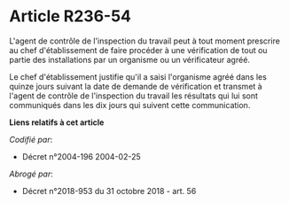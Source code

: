 # Article R236-54

L'agent de contrôle de l'inspection du travail peut à tout moment prescrire au chef d'établissement de faire procéder à une
vérification de tout ou partie des installations par un organisme ou un vérificateur agréé.

Le chef d'établissement justifie qu'il a saisi l'organisme agréé dans les quinze jours suivant la date de demande de
vérification et transmet à l'agent de contrôle de l'inspection du travail les résultats qui lui sont communiqués dans les dix
jours qui suivent cette communication.

**Liens relatifs à cet article**

_Codifié par_:

  - Décret n°2004-196 2004-02-25

_Abrogé par_:

  - Décret n°2018-953 du 31 octobre 2018 - art. 56
